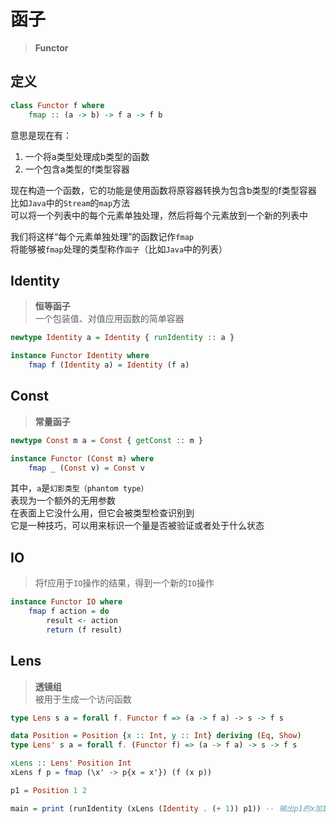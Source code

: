 ---
---

# 函子

>**Functor**

## 定义

```haskell
class Functor f where
    fmap :: (a -> b) -> f a -> f b
```

意思是现在有：

1. 一个将a类型处理成b类型的函数
2. 一个包含a类型的f类型容器

现在构造一个函数，它的功能是使用函数将原容器转换为包含b类型的f类型容器  
比如`Java`中的`Stream`的`map`方法  
可以将一个列表中的每个元素单独处理，然后将每个元素放到一个新的列表中  

我们将这样“每个元素单独处理”的函数记作`fmap`  
将能够被`fmap`处理的类型称作`函子`（比如`Java`中的列表）  

## Identity

>**恒等函子**  
>一个包装值、对值应用函数的简单容器

```haskell
newtype Identity a = Identity { runIdentity :: a }

instance Functor Identity where
    fmap f (Identity a) = Identity (f a)
```

## Const

>**常量函子**

```haskell
newtype Const m a = Const { getConst :: m }

instance Functor (Const m) where
    fmap _ (Const v) = Const v
```

其中，`a`是`幻影类型（phantom type）`  
表现为一个额外的无用参数  
在表面上它没什么用，但它会被类型检查识别到  
它是一种技巧，可以用来标识一个量是否被验证或者处于什么状态

## IO

>将f应用于`IO`操作的结果，得到一个新的`IO`操作

```haskell
instance Functor IO where
    fmap f action = do
        result <- action
        return (f result)
```

## Lens

>**透镜组**  
>被用于生成一个访问函数  

```haskell
type Lens s a = forall f. Functor f => (a -> f a) -> s -> f s
```

```haskell
data Position = Position {x :: Int, y :: Int} deriving (Eq, Show)
type Lens' s a = forall f. (Functor f) => (a -> f a) -> s -> f s

xLens :: Lens' Position Int
xLens f p = fmap (\x' -> p{x = x'}) (f (x p))

p1 = Position 1 2

main = print (runIdentity (xLens (Identity . (+ 1)) p1)) -- 输出p1的x加1的新Position
```
